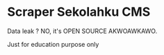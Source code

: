 # Scraper Sekolahku CMS
Data leak ? NO, it's OPEN SOURCE AKWOAWKAWO.

Just for education purpose only
